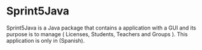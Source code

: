 # Sprint5Java
Sprint5Java is a Java package that contains a application with a GUI and its purpose is to manage ( Licenses, Students, Teachers and Groups ). This application is only in (Spanish).
